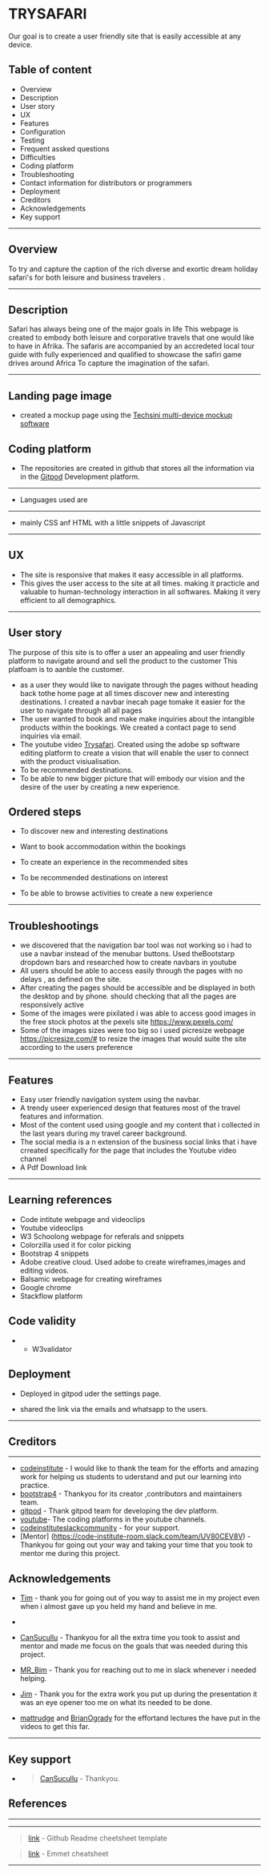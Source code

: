 # TRYSAFARI
Our goal is to create a user friendly site that is easily accessible at any device.


Table of content
-------------------

- Overview
- Description
- User story
- UX
- Features
- Configuration
- Testing
- Frequent assked questions
- Difficulties 
- Coding platform
- Troubleshooting
- Contact information for distributors or programmers
- Deployment
- Creditors
- Acknowledgements 
- Key support


------------------------------------------------
 Overview
----------
To try and capture the caption of the rich diverse and exortic dream holiday safari's for both leisure and business travelers . 


-------------------------

 Description
--------------------------
Safari has always being one of the major goals in life 
This webpage is created to embody both leisure and corporative travels that one would like to have in Afrika. The safaris are accompanied by an accredeted 
local tour guide with fully experienced and qualified to showcase the safiri game drives around Africa
To capture the imagination of the safari.


--------------------

Landing page image
--------------
 - created a mockup page using the [Techsini multi-device mockup software](https://techsini.com/multi-mockup/index.php)




 Coding platform
--------------------

- The repositories are created in github that stores all the information via in the [Gitpod](https://www.gitpod.io/) Development platform.

-----------------------------
 - Languages used are 
-------------------

- mainly CSS anf HTML with a little snippets of Javascript


--------------------------------------------
 UX
----------------
 - The site is responsive that makes it easy accessible in all platforms.
 - This gives the user access to the site at all times. making it practicle and valuable to human-technology interaction in all softwares. Making it very efficient to all demographics.
 

---------------------------
 User story
 -------------------------

The purpose of this site is to offer a user an appealing and user friendly platform to navigate around and sell the product to the customer
This platfoam is to aanble the customer.
 - as a user they would like to navigate through the pages without heading back tothe home page at all times discover new and interesting destinations. I created a navbar inecah page tomake it easier for the user to navigate through all all pages 	
 - The user wanted to book and make make inquiries about the intangible products within the bookings. We created a contact page to send inquiries via email.
 - The youtube video [Trysafari](https://www.youtube.com/watch?v=wSCGJD_H-n8). Created using the adobe sp software editing platform to create a vision that will enable the user to connect with the product visiualisation.
 - To be recommended destinations.
 - To be able to new bigger picture that will embody our vision and the desire of the user by creating a new experience.  
	

 Ordered steps
 -------------------
 
- To discover new and interesting destinations	

 - Want to book accommodation within the bookings	

 - To create an experience in the recommended sites

 - To be recommended destinations on interest

 - To be able to browse activities to create a new experience  

-------------------------
 Troubleshootings 
-------------------
- we discovered that the navigation bar tool was not working so i had to use a navbar instead of the menubar buttons. Used theBootstarp dropdown bars and researched how to create navbars in youtube
- All users should be able to access easily through the pages with no delays , as defined on the site.
- After creating the pages should be accessible and be displayed in both the desktop and by phone. should checking that all the pages are responsively active
- Some of the images were pixilated  i was able to access good images in the free stock photos at the pexels site https://www.pexels.com/ 
- Some of the images sizes were too big so i used picresize webpage https://picresize.com/# to resize the images that would suite the site according to the users preference
 

-------------------------------
  Features
---------------------------
 *  Easy user friendly navigation system using the navbar. 
 * A trendy useer experienced design that features most of the travel features and information.
 * Most of the content used using google and my content that i collected in the last years during my travel career background.
 * The social media is a n extension of the business social links that i have crreated specifically for the page that includes the Youtube video channel
 * A Pdf Download link
 
 
--------------------------
Learning references
-----------------------------

 - Code intitute webpage and videoclips
 - Youtube videoclips
 - W3 Schoolong webpage for referals and snippets
 - Colorzilla used it for color picking 
 - Bootstrap 4 snippets 
 - Adobe creative cloud. Used adobe to create wireframes,images and editing videos.
 - Balsamic webpage for creating wireframes
 - Google chrome
 - Stackflow platform


 Code validity
-----------------
  - - W3validator 


 Deployment
--------------------

- Deployed in gitpod uder the settings page. 

- shared the link via the emails and whatsapp to the users.


-------------------------------- 
 Creditors
------------------------------
------------------------------
- [codeinstitute](https://courses.codeinstitute.net/) - I would like to thank the team for the efforts and amazing work for helping us students to uderstand and put our learning into practice.
- [bootstrap4](https://getbootstrap.com/docs/4.0/getting-started/introduction/) - Thankyou for its creator ,contributors and maintainers team.
- [gitpod](https://www.gitpod.io/) - Thank gitpod team for developing the dev platform.
- [youtube](https://www.youtube.com/watch?v=uyaV_EWWRmo)- The coding platforms in the youtube channels.
- [codeinstituteslackcommunity](https://app.slack.com/) - for your support.
- [Mentor] (https://code-institute-room.slack.com/team/UV80CEV8V) - Thankyou for going out your way and taking your time that you took to mentor me during this project.



 Acknowledgements 
---------------------
- [Tim](https://github.com/TravelTimN) - thank you for going out of you way to assist me in my project even when i almost gave up you held my hand and believe in me.
- 
- [CanSucullu]() - Thankyou for all the extra time you took  to assist and mentor and made me focus on the goals that was needed during this project.

- [MR_Bim]() - Thank you for reaching out to me in slack whenever i needed helping.

- [Jim]() - Thank you for the extra work you put up during the presentation it was an eye opener too me on what its needed to be done.
- [mattrudge]() and [BrianOgrady]() for the effortand lectures the have put in the videos to get this far.
-------------------
 Key support
------------------------

- >[CanSucullu](cans_mentor) - Thankyou.



## References 
----------------------

******
>[link](https://github.com/Code-Institute-Solutions/readme-template.git) - Github Readme cheetsheet template

>[link](https://docs.emmet.io/cheat-sheet/) - Emmet cheatsheet

************